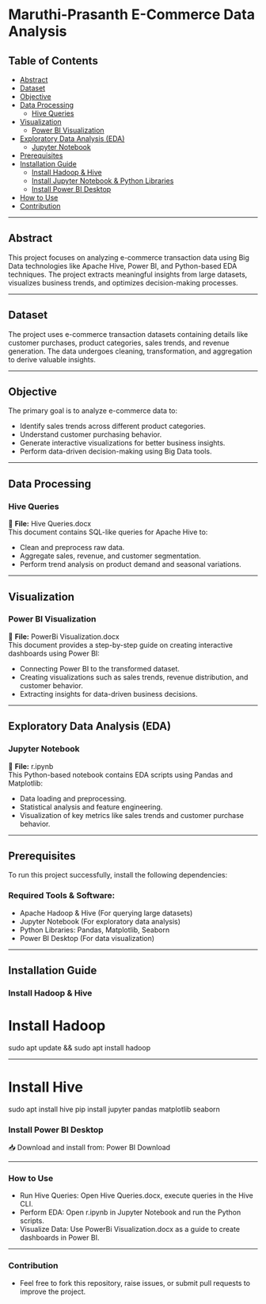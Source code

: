 # Maruthi-Prasanth E-Commerce Data Analysis

## Table of Contents

- [Abstract](#abstract)
- [Dataset](#dataset)
- [Objective](#objective)
- [Data Processing](#data-processing)
  - [Hive Queries](#hive-queries)
- [Visualization](#visualization)
  - [Power BI Visualization](#power-bi-visualization)
- [Exploratory Data Analysis (EDA)](#exploratory-data-analysis-eda)
  - [Jupyter Notebook](#jupyter-notebook)
- [Prerequisites](#prerequisites)
- [Installation Guide](#installation-guide)
  - [Install Hadoop & Hive](#install-hadoop--hive)
  - [Install Jupyter Notebook & Python Libraries](#install-jupyter-notebook--python-libraries)
  - [Install Power BI Desktop](#install-power-bi-desktop)
- [How to Use](#how-to-use)
- [Contribution](#contribution)

---

## Abstract

This project focuses on analyzing e-commerce transaction data using Big Data technologies like Apache Hive, Power BI, and Python-based EDA techniques. The project extracts meaningful insights from large datasets, visualizes business trends, and optimizes decision-making processes.

---

## Dataset

The project uses e-commerce transaction datasets containing details like customer purchases, product categories, sales trends, and revenue generation. The data undergoes cleaning, transformation, and aggregation to derive valuable insights.

---

## Objective

The primary goal is to analyze e-commerce data to:

- Identify sales trends across different product categories.
- Understand customer purchasing behavior.
- Generate interactive visualizations for better business insights.
- Perform data-driven decision-making using Big Data tools.

---

## Data Processing

### Hive Queries

📄 **File:** Hive Queries.docx  
This document contains SQL-like queries for Apache Hive to:

- Clean and preprocess raw data.
- Aggregate sales, revenue, and customer segmentation.
- Perform trend analysis on product demand and seasonal variations.

---

## Visualization

### Power BI Visualization

📄 **File:** PowerBi Visualization.docx  
This document provides a step-by-step guide on creating interactive dashboards using Power BI:

- Connecting Power BI to the transformed dataset.
- Creating visualizations such as sales trends, revenue distribution, and customer behavior.
- Extracting insights for data-driven business decisions.

---

## Exploratory Data Analysis (EDA)

### Jupyter Notebook

📄 **File:** r.ipynb  
This Python-based notebook contains EDA scripts using Pandas and Matplotlib:

- Data loading and preprocessing.
- Statistical analysis and feature engineering.
- Visualization of key metrics like sales trends and customer purchase behavior.

---

## Prerequisites

To run this project successfully, install the following dependencies:

### Required Tools & Software:

- Apache Hadoop & Hive (For querying large datasets)
- Jupyter Notebook (For exploratory data analysis)
- Python Libraries: Pandas, Matplotlib, Seaborn
- Power BI Desktop (For data visualization)

---

## Installation Guide

### Install Hadoop & Hive


# Install Hadoop
sudo apt update && sudo apt install hadoop

---

# Install Hive
sudo apt install hive
pip install jupyter pandas matplotlib seaborn
### Install Power BI Desktop
📥 Download and install from: Power BI Download

---

### How to Use

- Run Hive Queries: Open Hive Queries.docx, execute queries in the Hive CLI.
- Perform EDA: Open r.ipynb in Jupyter Notebook and run the Python scripts.
- Visualize Data: Use PowerBi Visualization.docx as a guide to create dashboards in Power BI.

---

### Contribution
- Feel free to fork this repository, raise issues, or submit pull requests to improve the project.

